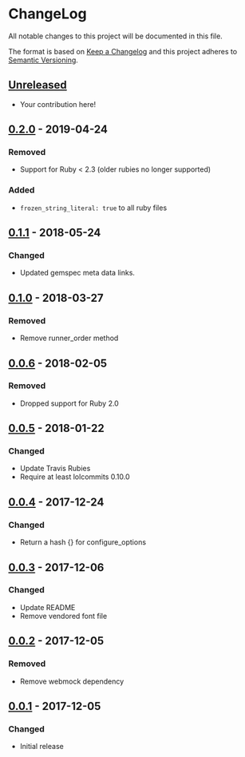 # ChangeLog

All notable changes to this project will be documented in this file.

The format is based on [Keep a Changelog][KeepAChangelog] and this project
adheres to [Semantic Versioning][Semver].

## [Unreleased]

- Your contribution here!

## [0.2.0] - 2019-04-24
### Removed
- Support for Ruby < 2.3 (older rubies no longer supported)

### Added
- `frozen_string_literal: true` to all ruby files

## [0.1.1] - 2018-05-24
### Changed
- Updated gemspec meta data links.

## [0.1.0] - 2018-03-27
### Removed
- Remove runner_order method

## [0.0.6] - 2018-02-05
### Removed
- Dropped support for Ruby 2.0

## [0.0.5] - 2018-01-22
### Changed
- Update Travis Rubies
- Require at least lolcommits 0.10.0

## [0.0.4] - 2017-12-24
### Changed
- Return a hash {} for configure_options

## [0.0.3] - 2017-12-06
### Changed
- Update README
- Remove vendored font file

## [0.0.2] - 2017-12-05
### Removed
- Remove webmock dependency

## [0.0.1] - 2017-12-05
### Changed
- Initial release

[Unreleased]: https://github.com/lolcommits/lolcommits-term_output/compare/v0.2.0...HEAD
[0.2.0]: https://github.com/lolcommits/lolcommits-term_output/compare/v0.1.1...v0.2.0
[0.1.1]: https://github.com/lolcommits/lolcommits-term_output/compare/v0.1.0...v0.1.1
[0.1.0]: https://github.com/lolcommits/lolcommits-term_output/compare/v0.0.6...v0.1.0
[0.0.6]: https://github.com/lolcommits/lolcommits-term_output/compare/v0.0.5...v0.0.6
[0.0.5]: https://github.com/lolcommits/lolcommits-term_output/compare/v0.0.4...v0.0.5
[0.0.4]: https://github.com/lolcommits/lolcommits-term_output/compare/v0.0.3...v0.0.4
[0.0.3]: https://github.com/lolcommits/lolcommits-term_output/compare/v0.0.2...v0.0.3
[0.0.2]: https://github.com/lolcommits/lolcommits-term_output/compare/v0.0.1...v0.0.2
[0.0.1]: https://github.com/lolcommits/lolcommits-term_output/compare/0251ee8...v0.0.1
[KeepAChangelog]: http://keepachangelog.com/en/1.0.0/
[Semver]: http://semver.org/spec/v2.0.0.html
